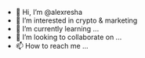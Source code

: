 - 👋 Hi, I’m @alexresha
- 👀 I’m interested in crypto & marketing
- 🌱 I’m currently learning ...
- 💞️ I’m looking to collaborate on ...
- 📫 How to reach me ...

<!---
alexresha/alexresha is a ✨ special ✨ repository because its `README.md` (this file) appears on your GitHub profile.
You can click the Preview link to take a look at your changes.
--->

